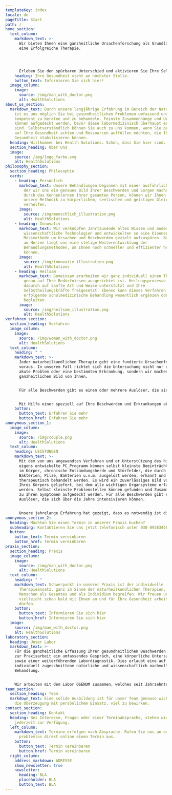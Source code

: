 ```yaml
---
templateKey: index
locale: de
pageTitle: Start
path: /
home_section:
  text_column:
    markdown_text: >-
      Wir bieten Ihnen eine ganzheitliche Ursachenforschung als Grundlange für
      eine Erfolgreiche Therapie.




      Erleben Sie den spürbaren Unterschied und aktivieren Sie Ihre Selbstheilungskräfte noch heute.
    heading: Ihre Gesundheit steht an höchster Stelle.
    button_text: Informieren Sie sich hier!
  image_column:
    image:
      source: /img/man_with_doctor.png
      alt: HealthSolutions
about_us_section:
  markdown_text: Durch unsere langjährige Erfahrung im Bereich der Naturheilkunde
    ist es uns möglich Sie bei gesundheitlichen Problemen umfassend und
    kompetent zu beraten und zu behandeln. Feinste Zusammenhänge und Ursachen
    können aufgedeckt werden, bevor diese labormedizinisch überhaupt erfassbar
    sind. Selbstverständlich können Sie auch zu uns kommen, wenn Sie präventiv
    auf Ihre Gesundheit achten und Ressourcen auffüllen möchten, die Ihre
    Gesundheit stabilisieren können.
  heading: Willkommen bei Health Solutions. Schön, dass Sie hier sind.
  section_heading: Über Uns
  image:
    source: /img/logo_farbe.svg
    alt: HealthSolutions
philosophy_section:
  section_heading: Philosophie
  cards:
    - heading: Persönlich
      markdown_text: Unsere Behandlungen beginnen mit einer ausführlichen Anamnese, in
        der wir uns ein genaues Bild Ihrer Beschwerden und Sorgen machen. Erst
        durch das Kennenlernen Ihrer gesamten Person, können wir Ihnen durch
        unsere Methodik zu körperlichem, seelischem und geistigen Gleichgewicht
        verhelfen.
      image:
        source: /img/menschlich_illustration.png
        alt: HealthSolutions
    - heading: Innovativ
      markdown_text: Wir verknüpfen Jahrtausende altes Wissen und modernste
        wissenschaftliche Technologien und entwickelten so eine bioenergetische
        Messmethode um Ursachen und Beschwerden gezielt aufzuspüren. Besonders
        am Herzen liegt uns eine stetige Weiterentwicklung der
        Behandlungsmethoden, um Ihnen noch schneller und effizienter helfen zu
        können.
      image:
        source: /img/innovativ_illustration.png
        alt: HealthSolutions
    - heading: Heilsam
      markdown_text: Gemeinsam erarbeiten wir ganz individuell einen Therapieplan; der
        genau auf Ihre Bedürfnissen ausgerichtet ist. Heilungsprozesse werden
        dadurch auf sanfte Art und Weise unterstützt und Ihre
        Selbstheilungskräfte freigesetzt. Ebenso kann dieses Verfahren bereits
        erfolgende schulmedizinische Behandlung wesentlich ergänzen oder
        begleiten.
      image:
        source: /img/heilsam_illustration.png
        alt: HealthSolutions
verfahren_section:
  section_heading: Verfahren
  image_column:
    image:
      source: /img/woman_with_doctor.png
      alt: HealthSolutions
  text_column:
    heading: " "
    markdown_text: >-
      Jeder naturheilkundlichen Therapie geht eine fundierte Ursachenforschung
      voraus. In unserem Fall richtet sich die Untersuchung nicht nur an das
      akute Problem oder eine bestimmten Erkrankung, sondern wir machen uns ein
      ganzheitlichen Bild von Ihnen.


      Für alle Beschwerden gibt es einen oder mehrere Auslöser, die sich über die Jahre ansammeln und verstärken können. Durch unsere aufUrsachenbasierende Therapiemethode, sind auch diese Krankheiten therapierbar. Bei unserem Messverfahren, der so genannten Frequenz Therapie wird an verschiedenen Akupunkturpunkten von Händen und Füßen der Hautwiderstand gemessen. Durch diese Widerstandsmessung sieht man, wo sich Funktionsstörungen und Entzündungsherde im Körper befinden. Ein Entzündungsherd ist eine krankmachende Belastung, welche keine direkten Beschwerden auslöst, aber eine Fernwirkung auf andere Organe hat und diese negativ beeinflusst. Aus diesem Umstand folgt die Schlussfolgerung, dass dort, wo der Patient seine Beschwerden hat, nur selten die Ursachen liegen. Oft findet man mehrere solcher Belastungen und erst das Zusammenspiel all dieser "Giftdosen" führt zur Erkrankung. Besonders häufig findet man Entzündungsherde bei Patienten die sich sehr schwach fühlen oderchronische Leidenhaben.


      Mit Hilfe einer speziell auf Ihre Beschwerden und Erkrankungen abgestimmte Therapie werden dieSelbstheilungskräftedes Körpers aktiviert und ein natürlicher Heilungsprozess in Gang gesetzt. Der Körper erhält wieder die Möglichkeit selbst mit Erkrankungen fertig zu werden und mit ein wenig Geduld werden Ihre Belastungen nach und nach verschwinden.
    button:
      button_text: Erfahren Sie mehr
      button_href: Erfahren Sie mehr
anonymous_section_1:
  image_column:
    image:
      source: /img/couple.png
      alt: HealthSolutions
  text_column:
    heading: LEISTUNGEN
    markdown_text: >-
      Mit dem von uns angewandten Verfahren und er Unterstützung des hierfür
      eigens entwickelte PC_Programm können selbst kleinste Beeinträchtigungen
      im Körper, chronische Entzündungsherde und Störfelder, die durch Viren,
      Bakterien, Pilze, Bakterien u.v.m. ausgelöst werden, erkannt und
      therapeutisch behandelt werden. Es wird ein zuverlässiges Bild vom Zustand
      Ihres Körpers geliefert, bei dem alle wichtigen Organsysteme erfasst
      werden. Selbst kleinste Problemstellen können gefunden und Zusammenhänge
      zu Ihren Symptomen aufgedeckt werden. Für alle Beschwerden gibt es
      Auslöser, die sich über die Jahre intensivieren können.


      Unsere jahrelange Erfahrung hat gezeigt, dass es notwendig ist die chronischen Entzündungsherde und bakteriellen oder viralen Störfelder zu beseitigen, um eine ganzheitliche Genesung zu ermöglichen. Ohne diese ist der Körper nicht in der Lage mit den Herausforderungen des Alltages, sowie weiteren psychische und physische Beschwerden umzugehen.
anonymous_section_2:
  heading: Möchten Sie einen Termin in unserer Praxis buchen?
  subheading: Kontaktieren Sie uns jetzt telefonisch unter 030 093834582735t2
  button:
    button_text: Termin vereinbaren
    button_href: Termin vereinbaren
praxis_section:
  section_heading: Praxis
  image_column:
    image:
      source: /img/man_with_doctor.png
      alt: HealthSolutions
  text_column:
    heading: " "
    markdown_text: Schwerpunkt in unserer Praxis ist der individuelle
      Therapieansatz, ganz im Sinne der naturheilkundlichen Therapien, die den
      Menschen als Gesamtes und als Individium begreifen. Wir freuen uns darauf
      vielleicht schon bald mit Ihnen an und für Ihre Gesundheit arbeiten zu
      dürfen.
    button:
      button_text: Informieren Sie sich hier
      button_href: Informieren Sie sich hier
  image:
    source: /img/man_with_doctor.png
    alt: HealthSolutions
laboratory_section:
  heading: Unser Labor
  markdown_text: >-
    Für die ganzheitliche Erfassung Ihrer gesundheitlichen Beschwerden gehört
    zur Praxisarbeit ein umfassendes Gespräch, eine körperliche Untersuchung
    sowie einer weiterführenden Labordiagnostik. Dies erlaubt eine auf Sie
    individuell zugeschnittene natürliche und wissenschaftlich nachvollziehbare
    Behandlung.


    Wir arbeiten mit dem Labor OSENUM zusammen, welches seit Jahrzehnten durch Erfahrung, Forschung und Entwicklung besteht.
team_section:
  section_heading: Team
  markdown_text: Eine solide Ausbildung ist für unser Team genauso wichtig, wie
    die Überzeugung mit persönlichem Einsatz, viel zu bewirken.
contact_section:
  section_heading: Kontakt
  heading: Bei Interesse, Fragen oder einer Terminabsprache, stehen wir Ihnen
    jederzeit zur Verfügung.
  left_column:
    markdown_text: Termine erfolgen nach Absprache. Rufen Sie uns an oder machen Sie
      problemlos direkt online einen Termin aus.
    button:
      button_text: Termin vereinbaren
      button_href: Termin vereinbaren
  right_column:
    address_markdown: ADRESSE
    show_newsletter: true
    newsletter:
      heading: BLA
      placeholder: BLA
      button_text: BLA
---
```

